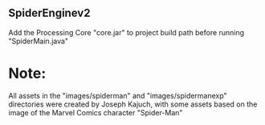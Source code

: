 ## SpiderEnginev2

Add the Processing Core "core.jar" to project build path before running "SpiderMain.java"

# Note:
All assets in the "images/spiderman" and "images/spidermanexp" directories were created by Joseph Kajuch,
with some assets based on the image of the Marvel Comics character "Spider-Man"
